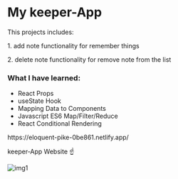 
<h1>My keeper-App</h1>
<p> This projects includes:</p>
<p> 1. add note functionality for remember things </p>
<p> 2. delete note functionality for remove note from the list</p>
<h3>What I have learned:</h3>
<ul>
  <li>React Props</li>  
  <li>useState Hook</li>  
  <li>Mapping Data to Components</li>  
  <li>Javascript ES6 Map/Filter/Reduce</li>  
  <li>React Conditional Rendering</li>  
</ul>
https://eloquent-pike-0be861.netlify.app/
<p> keeper-App Website &#x261D;</p>

![img1](https://user-images.githubusercontent.com/73124928/113461005-612c6e00-9423-11eb-9d1b-7780a70e7c39.png)
